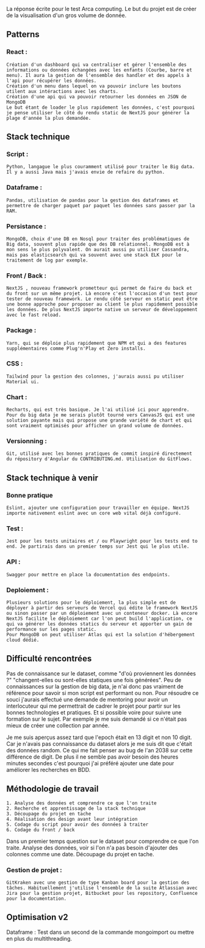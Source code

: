 
La réponse écrite pour le test Arca computing. Le but du projet est de créer de la visualisation d'un gros volume de donnée. 

## Patterns
    
### React : 
    Création d'un dashboard qui va centraliser et gérer l'ensemble des informations ou données échangées avec les enfants (Courbe, barre et menu). Il aura la gestion de l'ensemble des handler et des appels à l'api pour récupérer les données. 
    Création d'un menu dans lequel on va pouvoir inclure les boutons utilent aux intéractions avec les charts.
    Création d'une api qui va pouvoir retourner les données en JSON de MongoDB
    Le but étant de loader le plus rapidement les données, c'est pourquoi je pense utiliser le côté du rendu static de NextJS pour générer la plage d'année la plus demandée. 


## Stack technique 

### Script : 
    Python, langague le plus couramment utilisé pour traiter le Big data. Il y a aussi Java mais j'avais envie de refaire du python.

### Dataframe : 
    Pandas, utilisation de pandas pour la gestion des dataframes et permettre de charger paquet par paquet les données sans passer par la RAM.  

### Persistance : 
    MongoDB, choix d'une DB en Nosql pour traiter des problématiques de Big data, souvent plus rapide que des DB relationnel. MongoDB est à mon sens le plus polyvalent. On aurait aussi pu utiliser Cassandra, mais pas elasticsearch qui va souvent avec une stack ELK pour le traitement de log par exemple.  

### Front / Back : 
    NextJS , nouveau framework prometteur qui permet de faire du back et du front sur un même projet. Là encore c'est l'occasion d'un test pour tester de nouveau framework. Le rendu côté serveur en static peut être une bonne approche pour proposer au client le plus rapidement possible les données. De plus NextJS importe native un serveur de développement avec le fast reload. 

### Package : 
    Yarn, qui se déploie plus rapidement que NPM et qui a des features supplémentaires comme Plug'n'Play et Zero installs.  

### CSS : 
    Tailwind pour la gestion des colonnes, j'aurais aussi pu utiliser Material ui.

### Chart : 
    Recharts, qui est très basique. Je l'ai utilisé ici pour apprendre. Pour du big data je me serais plutôt tourné vers CanvasJS qui est une solution payante mais qui propose une grande variété de chart et qui sont vraiment optimisés pour afficher un grand volume de données. 

### Versionning : 
    Git, utilisé avec les bonnes pratiques de commit inspiré directement du répository d'Angular du CONTRIBUTING.md. Utilisation du GitFlows.  

## Stack technique à venir

### Bonne pratique 
    Eslint, ajouter une configuration pour travailler en équipe. NextJS importe nativement eslint avec un core web vital déjà configuré.  

### Test : 
    Jest pour les tests unitaires et / ou Playwright pour les tests end to end. Je partirais dans un premier temps sur Jest qui le plus utile.

### API : 
    Swagger pour mettre en place la documentation des endpoints. 

### Deploiement : 
    Plusieurs solutions pour le déploiement, la plus simple est de déployer à partir des serveurs de Vercel qui édite le framework NextJS ou sinon passer par un déploiement avec un conteneur docker. Là encore NextJS facilite le déploiement car l'on peut build l'application, ce qui va générer les données statics du serveur et apporter un gain de performance sur les pages static. 
    Pour MongoDB on peut utiliser Atlas qui est la solution d'hébergement cloud dédié. 

## Difficulté rencontrées

Pas de connaissance sur le dataset, comme "d'où proviennent les données ?" "changent-elles ou sont-elles statiques une fois générées". Peu de connaissances sur la gestion de big data, je n'ai donc pas vraiment de référence pour savoir si mon script est performant ou non. Pour résoudre ce souci j'aurais effectué une demande de mentoring pour avoir un interlocuteur qui me permettrait de cadrer le projet pour partir sur les bonnes technologies et pratiques. Et si possible voire pour suivre une formation sur le sujet. 
Par exemple je me suis demandé si ce n'était pas mieux de créer une collection par année. 

Je me suis aperçus assez tard que l'epoch était en 13 digit et non 10 digit. Car je n'avais pas connaissance du dataset alors je me suis dit que c'était des données random. Ce qui me fait penser au bug de l'an 2038 sur cette différence de digit. De plus il ne semble pas avoir besoin des heures minutes secondes c'est pourquoi j'ai préféré ajouter une date pour améliorer les recherches en BDD. 

## Méthodologie de travail
    1. Analyse des données et comprendre ce que l'on traite
    2. Recherche et apprentissage de la stack technique
    3. Découpage du projet en tache 
    4. Réalisation des design avant leur intégration
    5. Codage du script pour avoir des données à traiter
    6. Codage du front / back 

Dans un premier temps question sur le dataset pour comprendre ce que l'on traite. Analyse des données, voir si l'on n'a pas besoin d'ajouter des colonnes comme une date. Découpage du projet en tache. 


### Gestion de projet :
    GitKraken avec une gestion de type Kanban board pour la gestion des tâches. Habituellement j'utilise l'ensemble de la suite Atlassian avec Jira pour la gestion projet, Bitbucket pour les repository, Confluence pour la documentation. 


## Optimisation v2 

Dataframe : Test dans un second de la commande mongoimport ou mettre en plus du multithreading. 


